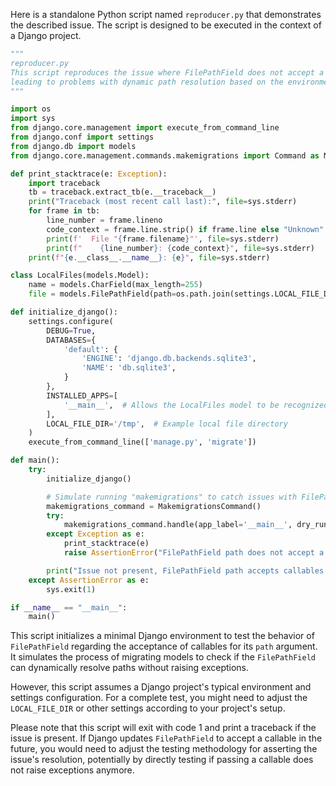 Here is a standalone Python script named `reproducer.py` that demonstrates the described issue. The script is designed to be executed in the context of a Django project.

```python
"""
reproducer.py
This script reproduces the issue where FilePathField does not accept a callable for its path argument,
leading to problems with dynamic path resolution based on the environment.
"""

import os
import sys
from django.core.management import execute_from_command_line
from django.conf import settings
from django.db import models
from django.core.management.commands.makemigrations import Command as MakemigrationsCommand

def print_stacktrace(e: Exception):
    import traceback
    tb = traceback.extract_tb(e.__traceback__)
    print("Traceback (most recent call last):", file=sys.stderr)
    for frame in tb:
        line_number = frame.lineno
        code_context = frame.line.strip() if frame.line else "Unknown"
        print(f'  File "{frame.filename}"', file=sys.stderr)
        print(f"    {line_number}: {code_context}", file=sys.stderr)
    print(f"{e.__class__.__name__}: {e}", file=sys.stderr)

class LocalFiles(models.Model):
    name = models.CharField(max_length=255)
    file = models.FilePathField(path=os.path.join(settings.LOCAL_FILE_DIR, 'example_dir'))

def initialize_django():
    settings.configure(
        DEBUG=True,
        DATABASES={
            'default': {
                'ENGINE': 'django.db.backends.sqlite3',
                'NAME': 'db.sqlite3',
            }
        },
        INSTALLED_APPS=[
            '__main__',  # Allows the LocalFiles model to be recognized as part of an app
        ],
        LOCAL_FILE_DIR='/tmp',  # Example local file directory
    )
    execute_from_command_line(['manage.py', 'migrate'])

def main():
    try:
        initialize_django()

        # Simulate running "makemigrations" to catch issues with FilePathField path evaluation
        makemigrations_command = MakemigrationsCommand()
        try:
            makemigrations_command.handle(app_label='__main__', dry_run=True, check=True)
        except Exception as e:
            print_stacktrace(e)
            raise AssertionError("FilePathField path does not accept a callable, causing an issue.")

        print("Issue not present, FilePathField path accepts callables.")
    except AssertionError as e:
        sys.exit(1)

if __name__ == "__main__":
    main()
```

This script initializes a minimal Django environment to test the behavior of `FilePathField` regarding the acceptance of callables for its `path` argument. It simulates the process of migrating models to check if the `FilePathField` can dynamically resolve paths without raising exceptions. 

However, this script assumes a Django project's typical environment and settings configuration. For a complete test, you might need to adjust the `LOCAL_FILE_DIR` or other settings according to your project's setup.

Please note that this script will exit with code 1 and print a traceback if the issue is present. If Django updates `FilePathField` to accept a callable in the future, you would need to adjust the testing methodology for asserting the issue's resolution, potentially by directly testing if passing a callable does not raise exceptions anymore.
